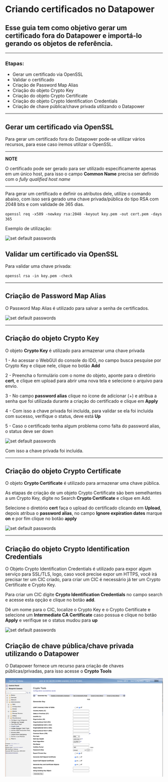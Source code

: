 # Criando certificados no Datapower

## Esse guia tem como objetivo gerar um certificado fora do Datapower e importá-lo gerando os objetos de referência.

---

### Etapas:
- Gerar um certificado via OpenSSL
- Validar o certificado
- Criação de Password Map Alias
- Criação do objeto Crypto Key
- Criação do objeto Crypto Certificate
- Criação do objeto Crypto Identification Credentials
- Criação de chave pública/chave privada utilizando o Datapower

---

## Gerar um certificado via OpenSSL

Para gerar um certificado fora do Datapower pode-se utilizar vários recursos, para esse caso iremos utilizar o OpenSSL.

---
**NOTE**

O certificado pode ser gerado para ser utilizado especificamente apenas em um único host, para isso o campo **Common Name** precisa ser definido com o _fully qualified host name_

---

Para gerar um certificado e definir os atributos dele, utilize o comando abaixo, com isso será gerado uma chave privada/pública do tipo RSA com 2048 bits e com validade de 365 dias.

```
openssl req -x509 -newkey rsa:2048 -keyout key.pem -out cert.pem -days 365
```

Exemplo de utilização:

![set default passwords](midia/CreateCertificate.gif) 

## Validar um certificado via OpenSSL

Para validar uma chave privada:
 
```
openssl rsa -in key.pem -check
```
--- 

## Criação de Password Map Alias

O Password Map Alias é utilizado para salvar a senha de certificados.

![set default passwords](midia/passwordMapAlias.gif) 

---
## Criação do objeto Crypto Key

O objeto **Crypto Key** é utilizado para armazenar uma chave privada

1 - Ao acessar o WebGUI do console do IDG, no campo busca pesquise por Crypto Key e clique nele, clique no botão **Add**

2 - Preencha o formulário com o nome do objeto, aponte para o diretório **cert**, e clique em upload para abrir uma nova tela e selecione o arquivo para envio.

3 - No campo **password alias** clique no ícone de adicionar (+) e atribua a senha que foi utilizada durante a criação do certificado e clique em **Apply**

4 - Com isso a chave privada foi incluída, para validar se ela foi incluída com sucesso, verifique o status, deve está **Up**

5 - Caso o certificado tenha algum problema como falta do password alias, o status deve ser down

![set default passwords](midia/CryptoKey.gif) 

Com isso a chave privada foi incluída.

---

##  Criação do objeto Crypto Certificate

O objeto **Crypto Certificate** é utilizado para armazenar uma chave pública.

As etapas de criação de um objeto Crypto Certificate são bem semelhantes a um Crypto Key, digite no Search **Crypto Certificate** e clique em Add.

Selecione o diretório **cert** faça o upload do certificado clicando em **Upload**, depois atribua o **password alias**, no campo **Ignore expiration dates** marque **on** e por fim clique no botão **apply** 

![set default passwords](midia/CryptoCertificate.gif) 

---

## Criação do objeto Crypto Identification Credentials

O Objeto Crypto Identification Credentials é utilizado para expor algum serviço para SSL/TLS, logo, caso você precise expor um HTTPS, você irá precisar ter um CIC criado, para criar um CIC é necessário já ter um Crypto Certificate e Crypto Key.

Para criar um CIC digite **Crypto Identification Credentials** no campo search e acesse esta opção e clique no botão **add**.

Dê um nome para o CIC, localize o Crypto Key e o Crypto Certificate e selecione um **Intermediate CA Certificate** caso possua e clique no botão **Apply** e verifique se o status mudou para **up**

![set default passwords](midia/ciccustom.gif) 

## Criação de chave pública/chave privada utilizando o Datapower

O Datapower fornece um recurso para criação de chaves públicas/privadas, para isso acesse o **Crypto Tools**

![set default passwords](midia/print16.png) 